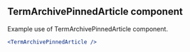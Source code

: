 ## TermArchivePinnedArticle component

Example use of TermArchivePinnedArticle component.

```jsx
<TermArchivePinnedArticle />
```
